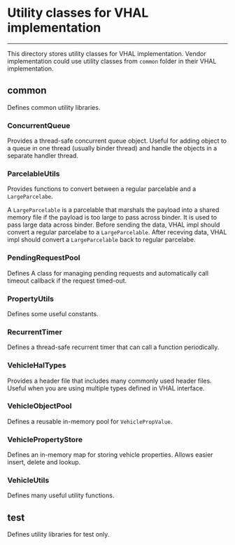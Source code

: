 # Utility classes for VHAL implementation
---

This directory stores utility classes for VHAL implementation. Vendor
implementation could use utility classes from `common` folder in their
VHAL implementation.

## common

Defines common utility libraries.

### ConcurrentQueue

Provides a thread-safe concurrent queue object. Useful for adding object to
a queue in one thread (usually binder thread) and handle the objects in a
separate handler thread.

### ParcelableUtils

Provides functions to convert between a regular parcelable and a
`LargeParcelabe`.

A `LargeParcelable` is a parcelable that marshals the payload
into a shared memory file if the payload is too large to pass across binder.
It is used to pass large data across binder. Before sending the data, VHAL
impl should convert a regular parcelabe to a `LargeParcelable`. After receving
data, VHAL impl should convert a `LargeParcelable` back to regular parcelabe.

### PendingRequestPool

Defines A class for managing pending requests and automatically call timeout
callback if the request timed-out.

### PropertyUtils

Defines some useful constants.

### RecurrentTimer

Defines a thread-safe recurrent timer that can call a function periodically.

### VehicleHalTypes

Provides a header file that includes many commonly used header files. Useful
when you are using multiple types defined in VHAL interface.

### VehicleObjectPool

Defines a reusable in-memory pool for `VehiclePropValue`.

### VehiclePropertyStore

Defines an in-memory map for storing vehicle properties. Allows easier insert,
delete and lookup.

### VehicleUtils

Defines many useful utility functions.

## test

Defines utility libraries for test only.
